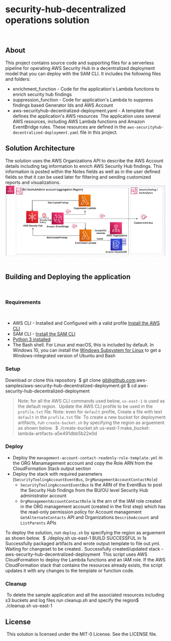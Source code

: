 # security-hub-decentralized operations solution
​
## About
This project contains source code and supporting files for a serverless pipeline for operating AWS Security Hub in a decentralized deployment model that you can deploy with the SAM CLI. It includes the following files and folders:
​
- enrichment_function - Code for the application's Lambda functions to enrich security hub findings
- suppression_function - Code for application's Lambda to suppress findings based Generator Ids and AWS Account
- aws-securityhub-decentralized-deployment.yaml - A template that defines the application's AWS resources
​
The application uses several AWS resources, including AWS Lambda functions and Amazon EventBridge rules. These resources are defined in the `aws-securityhub-decentralized-deployment.yaml` file in this project. 
​
​
## Solution Architecture
The solution uses the AWS Organizations API to describe the AWS Account details including tag information to enrich AWS Security Hub findings. This information is posted within the Notes fields as well as in the user defined fields so that it can be used later for filtering and sending customized reports and visualizations.
​
![](solution.png)
​
​
## Building and Deploying the application
​
### Requirements
​
* AWS CLI - Installed and Configured with a valid profile [Install the AWS CLI](https://docs.aws.amazon.com/cli/latest/userguide/cli-chap-install.html)
* SAM CLI - [Install the SAM CLI](https://docs.aws.amazon.com/serverless-application-model/latest/developerguide/serverless-sam-cli-install.html)
* [Python 3 installed](https://www.python.org/downloads/)
* The Bash shell. For Linux and macOS, this is included by default. In Windows 10, you can install the [Windows Subsystem for Linux](https://docs.microsoft.com/en-us/windows/wsl/install-win10) to get a Windows-integrated version of Ubuntu and Bash
​
### Setup
Download or clone this repository
​
    $ git clone git@github.com:aws-samples/aws-security-hub-decentralized-deployment.git
    $ cd aws-security-hub-decentralized-deployment
​
> Note: for all the AWS CLI commands used below, `us-east-1` is used as the default region.
​
Update the AWS CLI profile to be used in the `profile.txt` file.
    Note: even for `default` profile, Create a file with text `default` in the `profile.txt` file
​
To create a new bucket for deployment artifacts, run `create-bucket.sh` by specifying the region as arguement as shown below.
​
    $ ./create-bucket.sh us-east-1
    make_bucket: lambda-artifacts-a5e491dbb5b22e0d
​
​
### Deploy
* Deploy the `management-account-contact-readonly-role-template.yml` in the ORG Manamagement account and copy the Role ARN from the CloudFormation Stack output section
* Deploy the stack  with required parameters (`SecurityToolingAccountEventBus`, `OrgManagementAccountContactRole`)
  * `SecurityToolingAccountEventBus` is the ARN of the EventBus to post the Security Hub findings from the BU/OU level Security Hub administrator account
  * `OrgManagementAccountContactRole` is the arn of the IAM role created in the ORG management account (created in the first step) which has the read-only permission policy for Account management `GetAlternateContacts` API and Organizations `DescribeAccount` and `ListParents` APIs
​

To deploy the solution, run `deploy.sh` by specifying the region as arguement as shown below.
​
    $ ./deploy.sh us-east-1
    BUILD SUCCESSFUL in 1s
    Successfully packaged artifacts and wrote output template to file out.yml.
    Waiting for changeset to be created..
    Successfully created/updated stack - aws-security-hub-decentralized-deployment
​
This script uses AWS CloudFormation to deploy the Lambda functions and an IAM role. If the AWS CloudFormation stack that contains the resources already exists, the script updates it with any changes to the template or function code.
​
​
### Cleanup
​
To delete the sample application and all the associated resources including s3 buckets and log files run cleanup.sh and specify the region
​
   $ ./cleanup.sh us-east-1
​
​
## License
​
This solution is licensed under the MIT-0 License. See the LICENSE file.